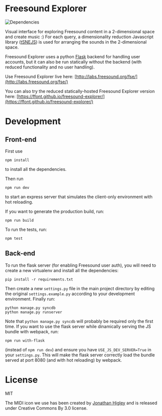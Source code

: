 # Freesound Explorer

![Dependencies](https://david-dm.org/ffont/freesound-explorer.svg)

Visual interface for exploring Freesound content in a 2-dimensional space and create music :)
For each query, a dimensionality reduction Javascript library ([tSNEJS](https://github.com/karpathy/tsnejs)) is used for arranging the sounds in the 2-dimensional space.

Freesound Explorer uses a python [Flask](http://flask.pocoo.org) backend for handling user accounts, but it can also be run statically without the backend (with reduced functionality and no user handling).

Use Freesound Explorer live here: [http://labs.freesound.org/fse/](http://labs.freesound.org/fse/)

You can also try the reduced statically-hosted Freesound Explorer version here: [https://ffont.github.io/freesound-explorer/](https://ffont.github.io/freesound-explorer/)

# Development
## Front-end
First use
```
npm install
```
to install all the dependencies.

Then run
```
npm run dev
```
to start an express server that simulates the client-only environment with hot reloading.

If you want to generate the production build, run:
```
npm run build
```

To run the tests, run:
```
npm test
```

## Back-end
To run the flask server (for enabling Freesound user auth), you will need to create a new virtualenv and install all the dependencies:
```
pip install -r requirements.txt
```
Then create a new `settings.py` file in the main project directory by editing the original `settings.example.py` according to your development environment. Finally run:
```
python manage.py syncdb
python manage.py runserver
```
Note that `python manage.py syncdb` will probably be required only the first time. If you want to use the flask server while dinamically serving the JS bundle with webpack, run:
```
npm run with-flask
```
(instead of `npm run dev`) and ensure you have `USE_JS_DEV_SERVER=True` in your `settings.py`. This will make the flask server correctly load the bundle served at port 8080 (and with hot reloading) by webpack.

# License
MIT

The MIDI icon we use has been created by [Jonathan Higley](https://thenounproject.com/term/dj/136540/) and
is released under Creative Commons By 3.0 license.
